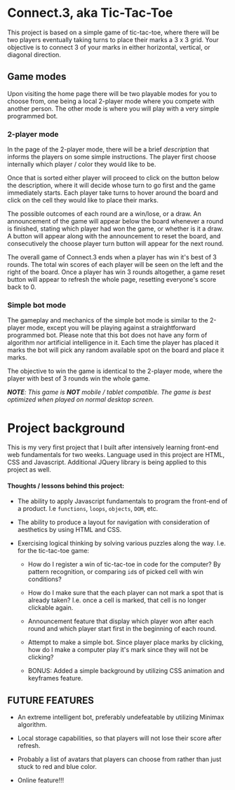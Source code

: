 # **Connect.3, aka Tic-Tac-Toe**

This project is based on a simple game of tic-tac-toe, where there will be two players eventually taking turns to place their marks a 3 x 3 grid. Your objective is to connect 3 of your marks in either horizontal, vertical, or diagonal direction.


## **Game modes**

Upon visiting the home page there will be two playable modes for you to choose from, one being a local 2-player mode where you compete with another person. The other mode is where you will play with a very simple programmed bot. 

### **2-player mode**

In the page of the 2-player mode, there will be a brief *description* that informs the players on some simple instructions. The player first choose internally which player / color they would like to be. 

Once that is sorted either player will proceed to click on the button below the description, where it will decide whose turn to go first and the game immediately starts. Each player take turns to hover around the board and click on the cell they would like to place their marks. 

The possible outcomes of each round are a win/lose, or a draw. An announcement of the game will appear below the board whenever a round is finished, stating which player had won the game, or whether is it a draw. A button will appear along with the announcement to reset the board, and consecutively the choose player turn button will appear for the next round. 

The overall game of Connect.3 ends when a player has win it's best of 3 rounds. The total win scores of each player will be seen on the left and the right of the board. Once a player has win 3 rounds altogether, a game reset button will appear to refresh the whole page, resetting everyone's score back to 0.

### **Simple bot mode**

The gameplay and mechanics of the simple bot mode is similar to the 2-player mode, except you will be playing against a straightforward programmed bot. Please note that this bot does not have any form of algorithm nor artificial intelligence in it. Each time the player has placed it marks the bot will pick any random available spot on the board and place it marks. 

The objective to win the game is identical to the 2-player mode, where the player with best of 3 rounds win the whole game.

***NOTE**: This game is **NOT** mobile / tablet compatible. The game is best optimized when played on normal desktop screen.*

# **Project background**

This is my very first project that I built after intensively learning front-end web fundamentals for two weeks. Language used in this project are HTML, CSS and Javascript. Additional JQuery library is being applied to this project as well.

#### Thoughts / lessons behind this project:
* The ability to apply Javascript fundamentals to program the front-end of a product. I.e `functions`, `loops`, `objects`, `DOM`, etc.

* The ability to produce a layout for navigation with consideration of aesthetics by using HTML and CSS.

* Exercising logical thinking by solving various puzzles along the way. I.e. for the tic-tac-toe game:

    - How do I register a win of tic-tac-toe in code for the computer? By pattern recognition, or comparing `id`s of picked cell with win conditions?

    - How do I make sure that the each player can not mark a spot that is already taken? I.e. once a cell is marked, that cell is no longer clickable again.

    - Announcement feature that display which player won after each round and which player start first in the beginning of each round.

    - Attempt to make a simple bot. Since player place marks by clicking, how do I make a computer play it's mark since they will not be clicking? 

    - BONUS: Added a simple background by utilizing CSS animation and keyframes feature.


## **FUTURE FEATURES**
* An extreme intelligent bot, preferably undefeatable by utilizing Minimax algorithm.

* Local storage capabilities, so that players will not lose their score after refresh.

* Probably a list of avatars that players can choose from rather than just stuck to red and blue color.

* Online feature!!!

